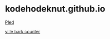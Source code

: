 # kodehodeknut.github.io
[Pled](https://kodehodeknut.github.io/TESTBENCH/)

[ville bark counter](https://kodehodeknut.github.io/counter/)
